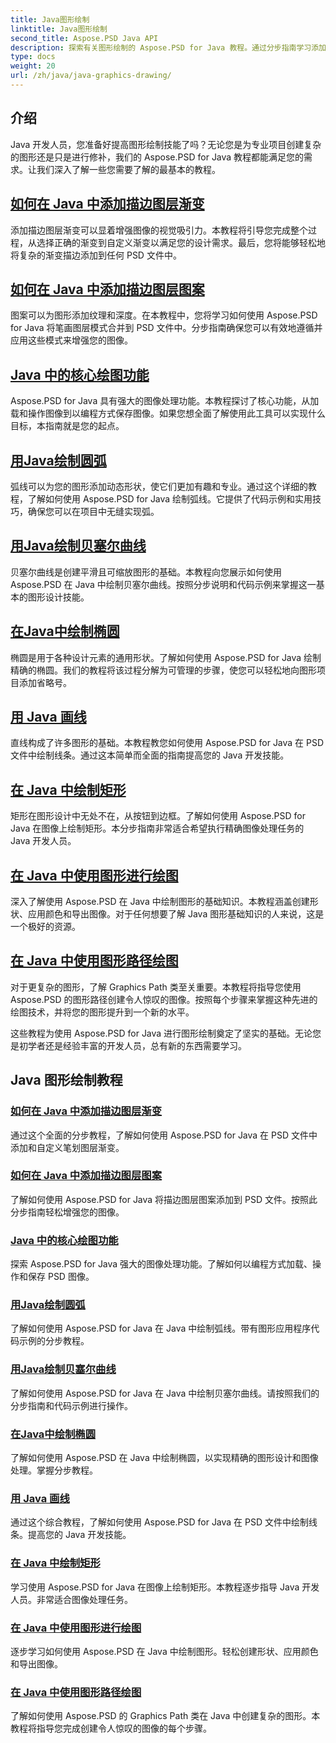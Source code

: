 ```yaml
---
title: Java图形绘制
linktitle: Java图形绘制
second_title: Aspose.PSD Java API
description: 探索有关图形绘制的 Aspose.PSD for Java 教程。通过分步指南学习添加笔画、绘制形状和操作 PSD 文件。
type: docs
weight: 20
url: /zh/java/java-graphics-drawing/
---
```


## 介绍

Java 开发人员，您准备好提高图形绘制技能了吗？无论您是为专业项目创建复杂的图形还是只是进行修补，我们的 Aspose.PSD for Java 教程都能满足您的需求。让我们深入了解一些您需要了解的最基本的教程。

## [如何在 Java 中添加描边图层渐变](./add-stroke-layer-gradient/)

添加描边图层渐变可以显着增强图像的视觉吸引力。本教程将引导您完成整个过程，从选择正确的渐变到自定义渐变以满足您的设计需求。最后，您将能够轻松地将复杂的渐变描边添加到任何 PSD 文件中。

## [如何在 Java 中添加描边图层图案](./add-stroke-layer-pattern/)

图案可以为图形添加纹理和深度。在本教程中，您将学习如何使用 Aspose.PSD for Java 将笔画图层模式合并到 PSD 文件中。分步指南确保您可以有效地遵循并应用这些模式来增强您的图像。

## [Java 中的核心绘图功能](./core-drawing-features/)

Aspose.PSD for Java 具有强大的图像处理功能。本教程探讨了核心功能，从加载和操作图像到以编程方式保存图像。如果您想全面了解使用此工具可以实现什么目标，本指南就是您的起点。

## [用Java绘制圆弧](./drawing-arcs/)

弧线可以为您的图形添加动态形状，使它们更加有趣和专业。通过这个详细的教程，了解如何使用 Aspose.PSD for Java 绘制弧线。它提供了代码示例和实用技巧，确保您可以在项目中无缝实现弧。

## [用Java绘制贝塞尔曲线](./drawing-bezier-curves/)

贝塞尔曲线是创建平滑且可缩放图形的基础。本教程向您展示如何使用 Aspose.PSD 在 Java 中绘制贝塞尔曲线。按照分步说明和代码示例来掌握这一基本的图形设计技能。

## [在Java中绘制椭圆](./drawing-ellipses/)

椭圆是用于各种设计元素的通用形状。了解如何使用 Aspose.PSD for Java 绘制精确的椭圆。我们的教程将该过程分解为可管理的步骤，使您可以轻松地向图形项目添加省略号。

## [用 Java 画线](./drawing-lines/)

直线构成了许多图形的基础。本教程教您如何使用 Aspose.PSD for Java 在 PSD 文件中绘制线条。通过这本简单而全面的指南提高您的 Java 开发技能。

## [在 Java 中绘制矩形](./drawing-rectangles/)

矩形在图形设计中无处不在，从按钮到边框。了解如何使用 Aspose.PSD for Java 在图像上绘制矩形。本分步指南非常适合希望执行精确图像处理任务的 Java 开发人员。

## [在 Java 中使用图形进行绘图](./drawing-using-graphics/)

深入了解使用 Aspose.PSD 在 Java 中绘制图形的基础知识。本教程涵盖创建形状、应用颜色和导出图像。对于任何想要了解 Java 图形基础知识的人来说，这是一个极好的资源。

## [在 Java 中使用图形路径绘图](./drawing-using-graphics-path/)

对于更复杂的图形，了解 Graphics Path 类至关重要。本教程将指导您使用 Aspose.PSD 的图形路径创建令人惊叹的图像。按照每个步骤来掌握这种先进的绘图技术，并将您的图形提升到一个新的水平。

这些教程为使用 Aspose.PSD for Java 进行图形绘制奠定了坚实的基础。无论您是初学者还是经验丰富的开发人员，总有新的东西需要学习。

## Java 图形绘制教程
### [如何在 Java 中添加描边图层渐变](./add-stroke-layer-gradient/)
通过这个全面的分步教程，了解如何使用 Aspose.PSD for Java 在 PSD 文件中添加和自定义笔划图层渐变。
### [如何在 Java 中添加描边图层图案](./add-stroke-layer-pattern/)
了解如何使用 Aspose.PSD for Java 将描边图层图案添加到 PSD 文件。按照此分步指南轻松增强您的图像。
### [Java 中的核心绘图功能](./core-drawing-features/)
探索 Aspose.PSD for Java 强大的图像处理功能。了解如何以编程方式加载、操作和保存 PSD 图像。
### [用Java绘制圆弧](./drawing-arcs/)
了解如何使用 Aspose.PSD for Java 在 Java 中绘制弧线。带有图形应用程序代码示例的分步教程。
### [用Java绘制贝塞尔曲线](./drawing-bezier-curves/)
了解如何使用 Aspose.PSD for Java 在 Java 中绘制贝塞尔曲线。请按照我们的分步指南和代码示例进行操作。
### [在Java中绘制椭圆](./drawing-ellipses/)
了解如何使用 Aspose.PSD 在 Java 中绘制椭圆，以实现精确的图形设计和图像处理。掌握分步教程。
### [用 Java 画线](./drawing-lines/)
通过这个综合教程，了解如何使用 Aspose.PSD for Java 在 PSD 文件中绘制线条。提高您的 Java 开发技能。
### [在 Java 中绘制矩形](./drawing-rectangles/)
学习使用 Aspose.PSD for Java 在图像上绘制矩形。本教程逐步指导 Java 开发人员。非常适合图像处理任务。
### [在 Java 中使用图形进行绘图](./drawing-using-graphics/)
逐步学习如何使用 Aspose.PSD 在 Java 中绘制图形。轻松创建形状、应用颜色和导出图像。
### [在 Java 中使用图形路径绘图](./drawing-using-graphics-path/)
了解如何使用 Aspose.PSD 的 Graphics Path 类在 Java 中创建复杂的图形。本教程将指导您完成创建令人惊叹的图像的每个步骤。